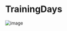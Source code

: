 # TrainingDays

![image](https://user-images.githubusercontent.com/71752649/171349767-5c1c9e95-6847-4c0e-a680-94d8b8cd77bf.png)
